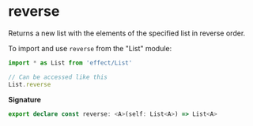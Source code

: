 # reverse

Returns a new list with the elements of the specified list in reverse order.

To import and use `reverse` from the "List" module:

```ts
import * as List from 'effect/List'

// Can be accessed like this
List.reverse
```

**Signature**

```ts
export declare const reverse: <A>(self: List<A>) => List<A>
```
